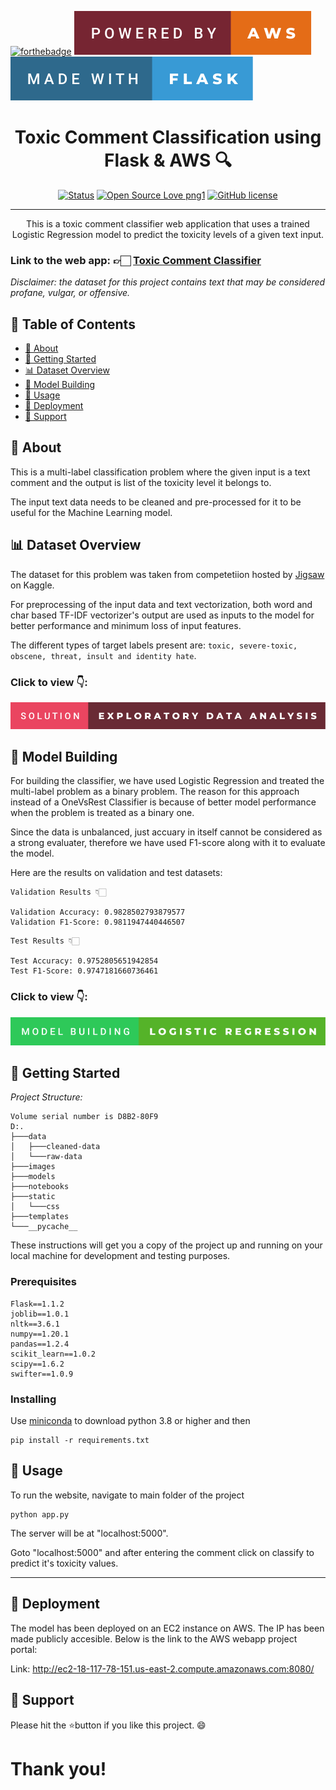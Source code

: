 [![forthebadge](https://forthebadge.com/images/badges/made-with-python.svg)]()
[![forthebadge](images/powered-by-aws.svg)]()
[![forthebadge](images/made-with-flask.svg)]()

<h1 align="center">Toxic Comment Classification using Flask & AWS 🔍</h1>

<div align="center">

  [![Status](https://img.shields.io/badge/status-active-success.svg)]()
  [![Open Source Love png1](https://badges.frapsoft.com/os/v1/open-source.png?v=103)]()
  [![GitHub license](https://img.shields.io/github/license/Naereen/StrapDown.js.svg)]()

</div>

---

<p align="center"> This is a toxic comment classifier web application that uses a trained Logistic Regression model to predict the toxicity levels of a given text input.
</p>

<h3> Link to the web app: 👉🏻 <a href="http://ec2-18-117-78-151.us-east-2.compute.amazonaws.com:8080/">Toxic Comment Classifier</a></h3>

<em>Disclaimer: the dataset for this project contains text that may be considered profane, vulgar, or offensive.</em>

## 📝 Table of Contents

- [🧐 About](#about)
- [🎯 Getting Started](#getting_started)
- [📊 Dataset Overview](#data-overview)
- [🧠 Model Building](#machine-learning-model)
- [🎈 Usage](#usage)
- [🚀 Deployment](#deployment)
- [🌟 Support](#support)

## 🧐 About <a name = "about"></a>

This is a multi-label classification problem where the given input is a text comment and the output is list of the toxicity level it belongs to. 

The input text data needs to be cleaned and pre-processed for it to be useful for the Machine Learning model.

## 📊 Dataset Overview <a name="data-overview"></a>

The dataset for this problem was taken from competetiion hosted by <a href="https://www.kaggle.com/c/jigsaw-toxic-comment-classification-challenge/data">Jigsaw</a> on Kaggle.

For preprocessing of the input data and text vectorization, both word and char based TF-IDF vectorizer's output are used as inputs to the model for better performance and minimum loss of input features.

The different types of target labels present are: ```toxic, severe-toxic, obscene, threat, insult and identity hate```.

### Click to view 👇:

[![forthebadge](images/solution-exploratory-data-analysis.svg)](https://github.com/vipul-shinde/toxic-comment-classification/blob/main/notebooks/01-eda-and-data-cleaning.ipynb)

## 🧠 Model Building <a name="machine-learning-model">

For building the classifier, we have used Logistic Regression and treated the multi-label problem as a binary problem. The reason for this approach instead of a OneVsRest Classifier is because of better model performance when the problem is treated as a binary one. 

Since the data is unbalanced, just accuary in itself cannot be considered as a strong evaluater, therefore we have used F1-score along with it to evaluate the model.

Here are the results on validation and test datasets:

```
Validation Results 👇🏻

Validation Accuracy: 0.9828502793879577
Validation F1-Score: 0.9811947440446507
```

```
Test Results 👇🏻

Test Accuracy: 0.9752805651942854
Test F1-Score: 0.9747181660736461
```

### Click to view 👇:

[![forthebadge](images/model-building-logistic-regression.svg)](https://github.com/vipul-shinde/toxic-comment-classification/blob/main/notebooks/02-model-building.ipynb)

## 🎯 Getting Started <a name = "getting started"></a>

*Project Structure:*

```
Volume serial number is D8B2-80F9
D:.
├───data
│   ├───cleaned-data
│   └───raw-data
├───images
├───models
├───notebooks
├───static
│   └───css
├───templates
└───__pycache__
```

These instructions will get you a copy of the project up and running on your local machine for development and testing purposes. 

### Prerequisites

```
Flask==1.1.2
joblib==1.0.1
nltk==3.6.1
numpy==1.20.1
pandas==1.2.4
scikit_learn==1.0.2
scipy==1.6.2
swifter==1.0.9
```

### Installing

Use [miniconda](https://docs.conda.io/en/latest/miniconda.html) to download python 3.8 or higher and then

```
pip install -r requirements.txt
```

## 🎈 Usage <a name="usage"></a>

To run the website, navigate to main folder of the project
```
python app.py
```

The server will be at "localhost:5000".

Goto "localhost:5000" and after entering the comment click on classify to predict it's toxicity values.

<hr>

## 🚀 Deployment <a name = "deployment"></a>

The model has been deployed on an EC2 instance on AWS. The IP has been made publicly accesible. Below is the link to the AWS webapp project portal:

Link: http://ec2-18-117-78-151.us-east-2.compute.amazonaws.com:8080/

## 🌟 Support <a name="support">

Please hit the ⭐button if you like this project. 😄

# Thank you!